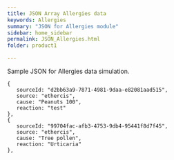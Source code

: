 ```yaml
---
title: JSON Array Allergies data
keywords: Allergies
summary: "JSON for Allergies module"
sidebar: home_sidebar
permalink: JSON_Allergies.html
folder: product1

---
```

Sample JSON for Allergies data simulation.  
```
{
   sourceId: "d2bb63a9-7871-4981-9daa-e82081aad515",
   source: "ethercis",
   cause: "Peanuts 100",
   reaction: "test"
},
{
   sourceId: "99704fac-afb3-4753-9db4-95441f8d7f45",
   source: "ethercis",
   cause: "Tree pollen",
   reaction: "Urticaria"
},
```

